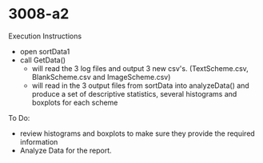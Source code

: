 # 3008-a2

Execution Instructions
- open sortData1
- call GetData()
  - will read the 3 log files and output 3 new csv's.  (TextScheme.csv, BlankScheme.csv and ImageScheme.csv)
  - will read in the 3 output files from sortData into analyzeData() and produce a set of descriptive statistics, several histograms and boxplots for each scheme

 To Do:
 - review histograms and boxplots to make sure they provide the required information
 - Analyze Data for the report. 
